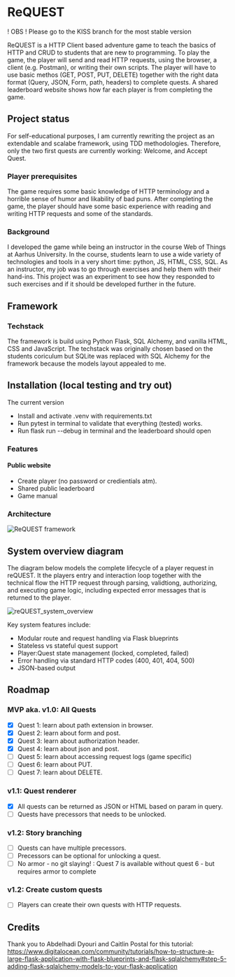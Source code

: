 # ReQUEST
! OBS ! Please go to the KISS branch for the most stable version

ReQUEST is a HTTP Client based adventure game to teach the basics of HTTP and CRUD to students that are new to programming.
To play the game, the player will send and read HTTP requests, using the browser, a client (e.g. Postman), or writing their own scripts.
The player will have to use basic methos (GET, POST, PUT, DELETE) together with the right data format (Query, JSON, Form, path, headers) to complete quests.
A shared leaderboard website shows how far each player is from completing the game.

## Project status
For self-educational purposes, I am currently rewriting the project as an extendable and scalabe framework, using TDD methodologies.
Therefore, only the two first quests are currently working: Welcome, and Accept Quest.

### Player prerequisites
The game requires some basic knowledge of HTTP terminology and a horrible sense of humor and likability of bad puns.
After completing the game, the player should have some basic experience with reading and writing HTTP requests and some of the standards.

### Background
I developed the game while being an instructor in the course Web of Things at Aarhus University.
In the course, students learn to use a wide variety of technologies and tools in a very short time: python, JS, HTML, CSS, SQL.
As an instructor, my job was to go through exercises and help them with their hand-ins.
This project was an experiment to see how they responded to such exercises and if it should be developed further in the future.

## Framework

### Techstack
The framework is build using Python Flask, SQL Alchemy, and vanilla HTML, CSS and JavaScript.
The techstack was originally chosen based on the students coriculum but SQLite was replaced with SQL Alchemy for the framework because the models layout appealed to me. 

## Installation (local testing and try out)
The current version
- Install and activate .venv with requirements.txt
- Run pytest in terminal to validate that everything (tested) works.
- Run flask run --debug in terminal and the leaderboard should open

### Features
#### Public website 
- Create player (no password or credientials atm).
- Shared public leaderboard
- Game manual

### Architecture
![ReQUEST framework](https://github.com/user-attachments/assets/3fdd755c-1005-4369-98d6-9ed9625a1160)

## System overview diagram
The diagram below models the complete lifecycle of a player request in reQUEST.
It the players entry and interaction loop together with the technical flow the HTTP request through parsing, validtiong, authorizing, and executing game logic, including expected error messages that is returned to the player. 

![reQUEST_system_overview](https://github.com/user-attachments/assets/146c1a3a-abc4-4b25-bd14-d4d5707ee810)

Key system features include:
- Modular route and request handling via Flask blueprints
- Stateless vs stateful quest support
- Player:Quest state management (locked, completed, failed)
- Error handling via standard HTTP codes (400, 401, 404, 500)
- JSON-based output

## Roadmap
### MVP aka. v1.0: All Quests
- [x] Quest 1: learn about path extension in browser.
- [x] Quest 2: learn about form and post.
- [x] Quest 3: learn about authorization header.
- [x] Quest 4: learn about json and post.
- [ ] Quest 5: learn about accessing request logs (game specific)
- [ ] Quest 6: learn about PUT.
- [ ] Quest 7: learn about DELETE.

### v1.1: Quest renderer
- [x] All quests can be returned as JSON or HTML based on param in query.
- [ ] Quests have precessors that needs to be unlocked.

### v1.2: Story branching
- [ ] Quests can have multiple precessors.
- [ ] Precessors can be optional for unlocking a quest.
- [ ] No armor - no git slaying! : Quest 7 is available without quest 6 - but requires armor to complete

### v1.2: Create custom quests
- [ ] Players can create their own quests with HTTP requests.

## Credits
Thank you to Abdelhadi Dyouri and Caitlin Postal for this tutorial: https://www.digitalocean.com/community/tutorials/how-to-structure-a-large-flask-application-with-flask-blueprints-and-flask-sqlalchemy#step-5-adding-flask-sqlalchemy-models-to-your-flask-application
